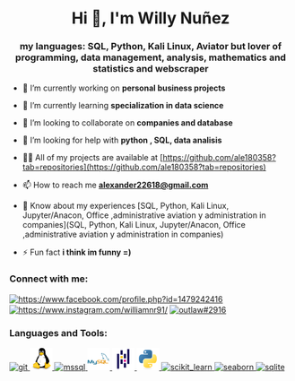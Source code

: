 <h1 align="center">Hi 👋, I'm Willy Nuñez</h1>
<h3 align="center">my languages: SQL, Python, Kali Linux, Aviator but lover of programming, data management, analysis, mathematics and statistics and webscraper</h3>

- 🔭 I’m currently working on **personal business projects**

- 🌱 I’m currently learning **specialization in data science**

- 👯 I’m looking to collaborate on **companies and database**

- 🤝 I’m looking for help with **python , SQL, data analisis**

- 👨‍💻 All of my projects are available at [https://github.com/ale180358?tab=repositories](https://github.com/ale180358?tab=repositories)

- 📫 How to reach me **alexander22618@gmail.com**

- 📄 Know about my experiences [SQL, Python, Kali Linux, Jupyter/Anacon, Office ,administrative aviation y administration in companies](SQL, Python, Kali Linux, Jupyter/Anacon, Office ,administrative aviation y administration in companies)

- ⚡ Fun fact **i think im funny =)**

<h3 align="left">Connect with me:</h3>
<p align="left">
<a href="https://fb.com/https://www.facebook.com/profile.php?id=1479242416" target="blank"><img align="center" src="https://raw.githubusercontent.com/rahuldkjain/github-profile-readme-generator/master/src/images/icons/Social/facebook.svg" alt="https://www.facebook.com/profile.php?id=1479242416" height="30" width="40" /></a>
<a href="https://instagram.com/https://www.instagram.com/williamnr91/" target="blank"><img align="center" src="https://raw.githubusercontent.com/rahuldkjain/github-profile-readme-generator/master/src/images/icons/Social/instagram.svg" alt="https://www.instagram.com/williamnr91/" height="30" width="40" /></a>
<a href="https://discord.gg/outlaw#2916" target="blank"><img align="center" src="https://raw.githubusercontent.com/rahuldkjain/github-profile-readme-generator/master/src/images/icons/Social/discord.svg" alt="outlaw#2916" height="30" width="40" /></a>
</p>

<h3 align="left">Languages and Tools:</h3>
<p align="left"> <a href="https://git-scm.com/" target="_blank" rel="noreferrer"> <img src="https://www.vectorlogo.zone/logos/git-scm/git-scm-icon.svg" alt="git" width="40" height="40"/> </a> <a href="https://www.linux.org/" target="_blank" rel="noreferrer"> <img src="https://raw.githubusercontent.com/devicons/devicon/master/icons/linux/linux-original.svg" alt="linux" width="40" height="40"/> </a> <a href="https://www.microsoft.com/en-us/sql-server" target="_blank" rel="noreferrer"> <img src="https://www.svgrepo.com/show/303229/microsoft-sql-server-logo.svg" alt="mssql" width="40" height="40"/> </a> <a href="https://www.mysql.com/" target="_blank" rel="noreferrer"> <img src="https://raw.githubusercontent.com/devicons/devicon/master/icons/mysql/mysql-original-wordmark.svg" alt="mysql" width="40" height="40"/> </a> <a href="https://pandas.pydata.org/" target="_blank" rel="noreferrer"> <img src="https://raw.githubusercontent.com/devicons/devicon/2ae2a900d2f041da66e950e4d48052658d850630/icons/pandas/pandas-original.svg" alt="pandas" width="40" height="40"/> </a> <a href="https://www.python.org" target="_blank" rel="noreferrer"> <img src="https://raw.githubusercontent.com/devicons/devicon/master/icons/python/python-original.svg" alt="python" width="40" height="40"/> </a> <a href="https://scikit-learn.org/" target="_blank" rel="noreferrer"> <img src="https://upload.wikimedia.org/wikipedia/commons/0/05/Scikit_learn_logo_small.svg" alt="scikit_learn" width="40" height="40"/> </a> <a href="https://seaborn.pydata.org/" target="_blank" rel="noreferrer"> <img src="https://seaborn.pydata.org/_images/logo-mark-lightbg.svg" alt="seaborn" width="40" height="40"/> </a> <a href="https://www.sqlite.org/" target="_blank" rel="noreferrer"> <img src="https://www.vectorlogo.zone/logos/sqlite/sqlite-icon.svg" alt="sqlite" width="40" height="40"/> </a> </p>
